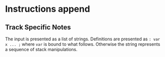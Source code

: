 # Instructions append

## Track Specific Notes

The input is presented as a list of strings.
Definitions are presented as `: var x ... ;` where `var` is bound to what follows.
Otherwise the string represents a sequence of stack manipulations.
